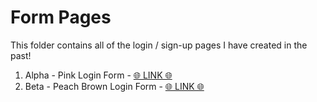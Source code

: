 # Form Pages

This folder contains all of the login / sign-up pages I have created in the past!

1) Alpha - Pink Login Form - [🌐 LINK 🌐](https://xiacodes.github.io/Template-Websites/forms/Alpha-Pink-Login-Form/index.html)
2) Beta - Peach Brown Login Form - [🌐 LINK 🌐](https://xiacodes.github.io/Template-Websites/forms/Beta-Peach-Brown-Login-Form/index.html)
